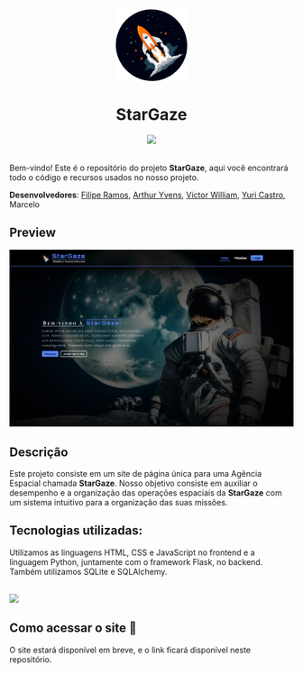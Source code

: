 <div align="center">
    <img src="./app/public/assets/imgs/logo.png" height="128">
    <h1 align="center">StarGaze</h1>
    <a href="https://github.com/filipe-2/stargaze/blob/main/README-en.md"><img src="https://img.shields.io/badge/Read_in-English-5c87ff"/></a>
</div>
<br>

Bem-vindo! Este é o repositório do projeto **StarGaze**, aqui você encontrará todo o código e recursos usados no nosso projeto.

**Desenvolvedores**: [Filipe Ramos](https://github.com/filipe-2), [Arthur Yvens](https://github.com/GOW-GuanYu), [Victor William](https://github.com/WillSouza21), [Yuri Castro](https://github.com/YuriCastroS), Marcelo

## Preview

![Preview](./app/public/assets/imgs/preview2.png)

## Descrição

Este projeto consiste em um site de página única para uma Agência Espacial chamada **StarGaze**.
Nosso objetivo consiste em auxiliar o desempenho e a organização das operações espaciais da **StarGaze** com um sistema intuitivo para a
organização das suas missões.

## Tecnologias utilizadas:

Utilizamos as linguagens HTML, CSS e JavaScript no frontend e a linguagem Python, juntamente com o framework Flask, no backend. Também utilizamos SQLite e SQLAlchemy.

<br>

<img src="https://skillicons.dev/icons?i=html,css,js,python,flask,git,sqlite&theme=dark" />

## Como acessar o site 🔗

O site estará disponível em breve, e o link ficará disponível neste repositório.
